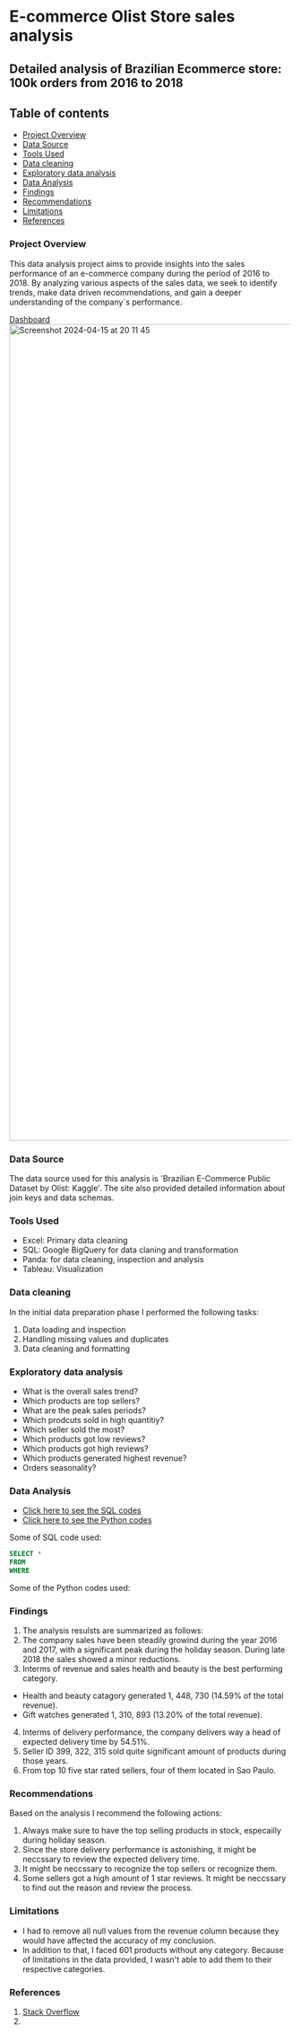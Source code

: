# E-commerce Olist Store sales analysis
## Detailed analysis of Brazilian Ecommerce store: 100k orders from 2016 to 2018
## Table of contents
 - [Project Overview](#project-overview)
 - [Data Source](#data-source)
 - [Tools Used](#tools-used)
 - [Data cleaning](#data-cleaning)
 - [Exploratory data analysis](#exploratory-data-analysis)
 - [Data Analysis](#data-analysis)
 - [Findings](#findings)
 - [Recommendations](#recommendations)
 - [Limitations](#limitations)
 - [References](#references)

### Project Overview 

This data analysis project aims to provide insights into the sales performance of an e-commerce company during the period of 2016 to 2018. By analyzing various aspects of the sales data, we seek to identify trends, make data driven recommendations, and gain a deeper understanding of the company´s performance. 

[Dashboard](image)
<img width="1454" alt="Screenshot 2024-04-15 at 20 11 45" src="https://github.com/Danieltadele777/Ecommerce-Olist-store/assets/147874875/a2796f5f-35c4-418d-a99c-5121d4a35b51">

### Data Source

The data source used for this analysis is 'Brazilian E-Commerce Public Dataset by Olist: Kaggle'. The site also provided detailed information about join keys and data schemas. 

### Tools Used
- Excel: Primary data cleaning
- SQL: Google BigQuery for data claning and transformation
- Panda: for data cleaning, inspection and analysis
- Tableau: Visualization

### Data cleaning
In the initial data preparation phase I performed the following tasks:
1. Data loading and inspection
2. Handling missing values and duplicates
3. Data cleaning and formatting

### Exploratory data analysis
- What is the overall sales trend?
- Which products are top sellers?
- What are the peak sales periods?
- Which prodcuts sold in high quantitiy?
- Which seller sold the most?
- Which products got low reviews?
- Which products got high reviews?
- Which products generated highest revenue?
- Orders seasonality?

### Data Analysis
 - [Click here to see the SQL codes]()
 - [Click here to see the Python codes]()

Some of SQL code used:
```SQL
SELECT *
FROM
WHERE
```
Some of the Python codes used: 


### Findings
1. The analysis resulsts are summarized as follows:
2. The company sales have been steadily growind during the year 2016 and 2017, with a significant peak during the holiday season. During late 2018 the sales showed a minor reductions. 
3. Interms of revenue and sales health and beauty is the best performing category.
- Health and beauty catagory generated 1, 448, 730 (14.59% of the total revenue).
- Gift watches generated 1, 310, 893 (13.20% of the total revenue).
4. Interms of delivery performance, the company delivers way a head of expected delivery time by 54.51%.
5. Seller ID 399, 322, 315 sold quite significant amount of products during those years.
6. From top 10 five star rated sellers, four of them located in Sao Paulo.

### Recommendations
Based on the analysis I recommend the following actions:
1. Always make sure to have the top selling products in stock, especailly during holiday season.
2. Since the store delivery performance is astonishing, it might be neccssary to review the expected delivery time.
3. It might be neccssary to recognize the top sellers or recognize them.
4. Some sellers got a high amount of 1 star reviews. It might be neccssary to find out the reason and review the process.

### Limitations

- I had to remove all null values from the revenue column because they would have affected the accuracy of my conclusion. 
- In addition to that, I faced 601 products without any category. Because of limitations in the data provided, I wasn't able to add them to their respective categories.

### References
1. [Stack Overflow](www.stackoverflow.com)
2. 
